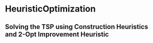 # HeuristicOptimization
## Solving the TSP using Construction Heuristics and 2-Opt Improvement Heuristic